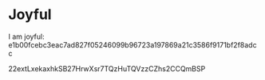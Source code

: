 # Joyful

I am joyful: e1b00fcebc3eac7ad827f05246099b96723a197869a21c3586f9171bf2f8adcc


22extLxekaxhkSB27HrwXsr7TQzHuTQVzzCZhs2CCQmBSP